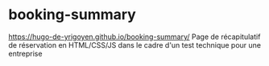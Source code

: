 # booking-summary
https://hugo-de-yrigoyen.github.io/booking-summary/
Page de récapitulatif de réservation en HTML/CSS/JS dans le cadre d'un test technique pour une entreprise

